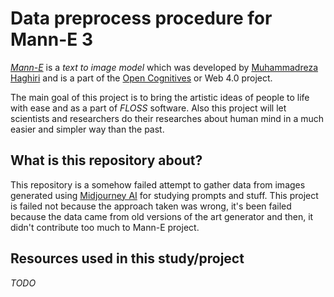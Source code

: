 # Data preprocess procedure for Mann-E 3

_[Mann-E](https://opencognitives.com/mann-e)_ is a _text to image model_ which was developed by [Muhammadreza Haghiri](https://haghiri75.com/en) and is a part of the [Open Cognitives](https://opencognitives.com) or Web 4.0 project. 

The main goal of this project is to bring the artistic ideas of people to life with ease and as a part of _FLOSS_ software. Also this project will let scientists and researchers do their researches about human mind in a much easier and simpler way than the past.

## What is this repository about?

This repository is a somehow failed attempt to gather data from images generated using [Midjourney AI](https://midjourney.com) for studying prompts and stuff. This project is failed not because the approach taken was wrong, it's been failed because the data came from old versions of the art generator and then, it didn't contribute too much to Mann-E project.

## Resources used in this study/project

_TODO_
